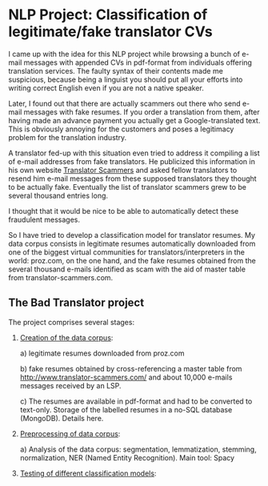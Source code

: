 
# NLP Project: Classification of legitimate/fake translator CVs

I came up with the idea for this NLP project while browsing a bunch of e-mail messages with appended CVs in pdf-format from individuals offering translation services. The faulty syntax of their contents made me suspicious, because being a linguist you should put all your efforts into writing correct English even if you are not a native speaker.

Later, I found out that there are actually scammers out there who send e-mail messages with fake resumes. If you order a translation from them, after having made an advance payment you actually get a Google-translated text. This is obviously annoying for the customers and poses a legitimacy problem for the translation industry. 

A translator fed-up with this situation even tried to address it compiling a list of e-mail addresses from fake translators. He publicized this information in his own website [Translator Scammers](http://www.translator-scammers.com/) and asked fellow translators to resend him e-mail messages from these supposed translators they thought to be actually fake. Eventually the list of translator scammers grew to be several thousand entries long.

I thought that it would be nice to be able to automatically detect these fraudulent messages.

So I have tried to develop a classification model for translator resumes. My data corpus consists in legitimate resumes automatically downloaded from one of the biggest virtual communities for translators/interpreters in the world: proz.com, on the one hand, and the fake resumes obtained from the several thousand e-mails identified as scam with the aid of master table from translator-scammers.com.

## The Bad Translator project

The project comprises several stages:

1. [Creation of the data corpus](dataset-prep/):

    a) legitimate resumes downloaded from proz.com

    b) fake resumes obtained by cross-referencing a master table from http://www.translator-scammers.com/ and about 10,000 e-mails messages received by an LSP.

    c) The resumes are available in pdf-format and had to be converted to text-only. Storage of the labelled resumes in a no-SQL database (MongoDB). Details here.


2. [Preprocessing of data corpus](analysis/):

    a) Analysis of the data corpus: segmentation, lemmatization, stemming, normalization, NER (Named Entity Recognition). Main tool: Spacy


3. [Testing of different classification models](models/):
